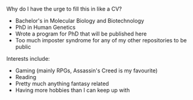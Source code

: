 Why do I have the urge to fill this in like a CV?
* Bachelor's in Molecular Biology and Biotechnology
* PhD in Human Genetics
* Wrote a program for PhD that will be published here
* Too much imposter syndrome for any of my other repositories to be public

Interests include:
* Gaming (mainly RPGs, Assassin's Creed is my favourite)
* Reading
* Pretty much anything fantasy related
* Having more hobbies than I can keep up with
